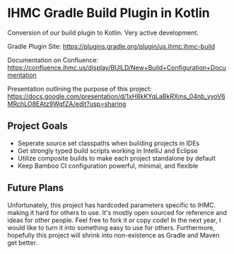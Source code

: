 # IHMC Gradle Build Plugin in Kotlin

Conversion of our build plugin to Kotlin. Very active development.

Gradle Plugin Site: https://plugins.gradle.org/plugin/us.ihmc.ihmc-build

Documentation on Confluence: https://confluence.ihmc.us/display/BUILD/New+Build+Configuration+Documentation

Presentation outlining the purpose of this project: https://docs.google.com/presentation/d/1xH8kKYqLaBkRXms_04nb_yyoV6MRchLO8EAtz9WqfZA/edit?usp=sharing

## Project Goals

- Seperate source set classpaths when building projects in IDEs
- Get strongly typed build scripts working in IntelliJ and Eclipse
- Utilize composite builds to make each project standalone by default
- Keep Bamboo CI configuration powerful, minimal, and flexible

## Future Plans

Unfortunately, this project has hardcoded parameters specific to IHMC. making it hard for others to use. It's mostly open sourced for reference and ideas for other people. Feel free to fork it or copy code! In the next year, I would like to turn it into something easy to use for others. Furthermore, hopefully this project will shrink into non-existence as Gradle and Maven get better.
